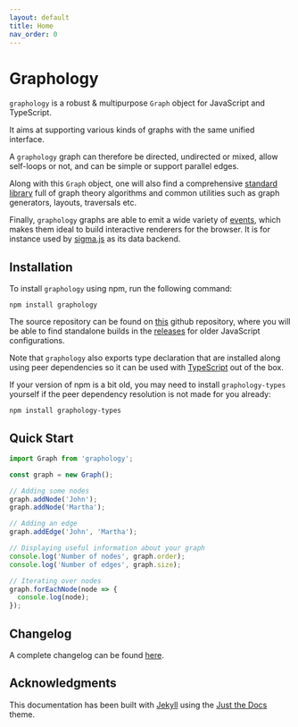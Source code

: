 ```yaml
---
layout: default
title: Home
nav_order: 0
---
```


# Graphology

`graphology` is a robust & multipurpose `Graph` object for JavaScript and TypeScript.

It aims at supporting various kinds of graphs with the same unified interface.

A `graphology` graph can therefore be directed, undirected or mixed, allow self-loops or not, and can be simple or support parallel edges.

Along with this `Graph` object, one will also find a comprehensive [standard library](standard-library) full of graph theory algorithms and common utilities such as graph generators, layouts, traversals etc.

Finally, `graphology` graphs are able to emit a wide variety of [events](events), which makes them ideal to build interactive renderers for the browser. It is for instance used by [sigma.js](https://www.sigmajs.org/) as its data backend.

## Installation

To install `graphology` using npm, run the following command:

```
npm install graphology
```

The source repository can be found on [this](https://github.com/graphology/graphology) github repository, where you will be able to find standalone builds in the [releases](https://github.com/graphology/graphology/releases) for older JavaScript configurations.

Note that `graphology` also exports type declaration that are installed along using peer dependencies so it can be used with [TypeScript](https://www.typescriptlang.org/) out of the box.

If your version of npm is a bit old, you may need to install `graphology-types` yourself if the peer dependency resolution is not made for you already:

```
npm install graphology-types
```

## Quick Start

```js
import Graph from 'graphology';

const graph = new Graph();

// Adding some nodes
graph.addNode('John');
graph.addNode('Martha');

// Adding an edge
graph.addEdge('John', 'Martha');

// Displaying useful information about your graph
console.log('Number of nodes', graph.order);
console.log('Number of edges', graph.size);

// Iterating over nodes
graph.forEachNode(node => {
  console.log(node);
});
```

## Changelog

A complete changelog can be found [here](https://github.com/graphology/graphology/blob/master/CHANGELOG.md).

## Acknowledgments

This documentation has been built with [Jekyll](https://jekyllrb.com/) using the [Just the Docs](https://pmarsceill.github.io/just-the-docs/) theme.
